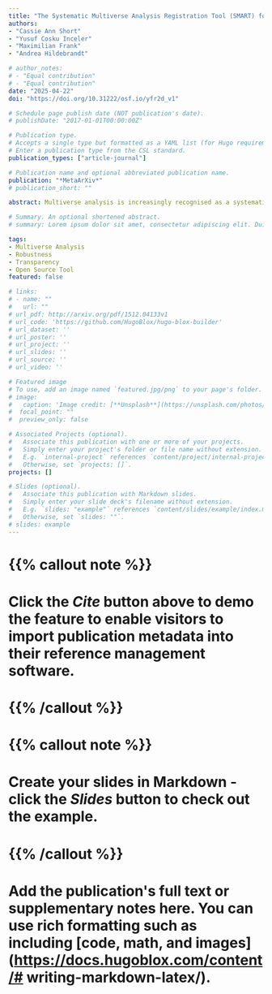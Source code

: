 ```yaml
---
title: "The Systematic Multiverse Analysis Registration Tool (SMART) for Defining Multiverse Analyses (preprint)."
authors:
- "Cassie Ann Short"
- "Yusuf Cosku Inceler"
- "Maximilian Frank"
- "Andrea Hildebrandt"

# author_notes:
# - "Equal contribution"
# - "Equal contribution"
date: "2025-04-22"
doi: "https://doi.org/10.31222/osf.io/yfr2d_v1"

# Schedule page publish date (NOT publication's date).
# publishDate: "2017-01-01T00:00:00Z"

# Publication type.
# Accepts a single type but formatted as a YAML list (for Hugo requirements).
# Enter a publication type from the CSL standard.
publication_types: ["article-journal"]

# Publication name and optional abbreviated publication name.
publication: "*MetaArXiv*"
# publication_short: ""

abstract: Multiverse analysis is increasingly recognised as a systematic framework for investigating and reporting the robustness of scientific results across alternative defensible data processing and analysis pipelines. Defining the multiverse of alternative pipelines requires identifying all defensible combinations of options across multiple decision nodes along the data analysis workflow. This remains a cognitively demanding and logically complex task. Consequently, the extent of transparent documentation of the decisions made to design the multiverse analysis and the rationale for those decisions is variable and not always satisfactory in the current literature. A lack of transparent and systematic documentation of this process risks undermining the core methodological goal of communicating uncertainty. While preregistration of experimental studies is increasingly popular and is recognised for increasing transparency and trust in the research process, these well-known benefits are not yet fully harnessed for multiverse analyses. To address this, we developed the Systematic Multiverse Analysis Registration Tool (SMART), designed to support researchers from different scientific disciplines to construct multiverse analyses in a transparent and systematic stepwise process. SMART guides users through each step of the multiverse construction procedure, documenting all decisions and justifications at each step. It supports the construction of multiverse analyses that include all defensible pipelines within a given scope, and principled multiverse analyses where the defensible multiverse is deflated based on objective criteria of pipeline equivalence. The documentation is exportable and can be used as a preregistration or as supplementary material to the published multiverse analysis. By increasing the ease, transparency and reproducibility of multiverse construction, SMART facilitates more rigorous robustness assessments and contributes to the broader goals of open and reproducible science.

# Summary. An optional shortened abstract.
# summary: Lorem ipsum dolor sit amet, consectetur adipiscing elit. Duis posuere tellus ac convallis placerat. Proin tincidunt magna sed ex sollicitudin condimentum.

tags:
- Multiverse Analysis
- Robustness
- Transparency
- Open Source Tool
featured: false

# links:
# - name: ""
#   url: ""
# url_pdf: http://arxiv.org/pdf/1512.04133v1
# url_code: 'https://github.com/HugoBlox/hugo-blox-builder'
# url_dataset: ''
# url_poster: ''
# url_project: ''
# url_slides: ''
# url_source: ''
# url_video: ''

# Featured image
# To use, add an image named `featured.jpg/png` to your page's folder. 
# image:
#   caption: 'Image credit: [**Unsplash**](https://unsplash.com/photos/jdD8gXaTZsc)'
#  focal_point: ""
#  preview_only: false

# Associated Projects (optional).
#   Associate this publication with one or more of your projects.
#   Simply enter your project's folder or file name without extension.
#   E.g. `internal-project` references `content/project/internal-project/index.md`.
#   Otherwise, set `projects: []`.
projects: []

# Slides (optional).
#   Associate this publication with Markdown slides.
#   Simply enter your slide deck's filename without extension.
#   E.g. `slides: "example"` references `content/slides/example/index.md`.
#   Otherwise, set `slides: ""`.
# slides: example
---
```


# {{% callout note %}}
# Click the *Cite* button above to demo the feature to enable visitors to import publication metadata into their reference management software.
# {{% /callout %}}

# {{% callout note %}}
# Create your slides in Markdown - click the *Slides* button to check out the example.
# {{% /callout %}}

# Add the publication's **full text** or **supplementary notes** here. You can use rich formatting such as including [code, math, and images](https://docs.hugoblox.com/content/# writing-markdown-latex/).

